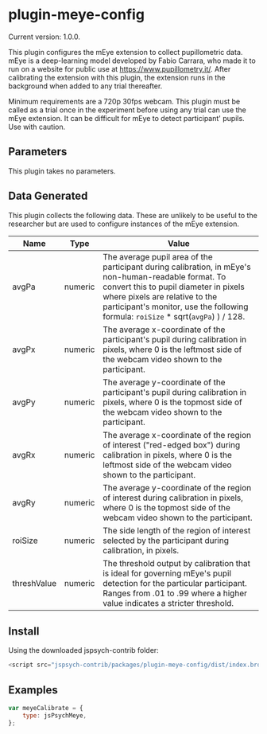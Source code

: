 # plugin-meye-config

Current version: 1.0.0.

This plugin configures the mEye extension to collect pupillometric data. mEye is a deep-learning model developed by Fabio Carrara, who made it to run on a website for public use at https://www.pupillometry.it/. After calibrating the extension with this plugin, the extension runs in the background when added to any trial thereafter. 

Minimum requirements are a 720p 30fps webcam. This plugin must be called as a trial once in the experiment before using any trial can use the mEye extension. It can be difficult for mEye to detect participant' pupils. Use with caution.

## Parameters

This plugin takes no parameters. 

## Data Generated

This plugin collects the following data. These are unlikely to be useful to the researcher but are used to configure instances of the mEye extension.

| Name      | Type    | Value                                    |
| --------- | ------- | ---------------------------------------- |
| avgPa  | numeric  | The average pupil area of the participant during calibration, in mEye's non-human-readable format. To convert this to pupil diameter in pixels where pixels are relative to the participant's monitor, use the following formula: `roiSize` \* sqrt(`avgPa`) ) / 128. |
| avgPx  | numeric | The average x-coordinate of the participant's pupil during calibration in pixels, where 0 is the leftmost side of the webcam video shown to the participant. |
| avgPy	| numeric	| The average y-coordinate of the participant's pupil during calibration in pixels, where 0 is the topmost side of the webcam video shown to the participant. |
| avgRx		| numeric	| The average x-coordinate of the region of interest ("red-edged box") during calibration in pixels, where 0 is the leftmost side of the webcam video shown to the participant. |
| avgRy	| numeric	| The average y-coordinate of the region of interest during calibration in pixels, where 0 is the topmost side of the webcam video shown to the participant. |
| roiSize	| numeric	| The side length of the region of interest selected by the participant during calibration, in pixels. |
| threshValue	| numeric	| The threshold output by calibration that is ideal for governing mEye's pupil detection for the particular participant. Ranges from .01 to .99 where a higher value indicates a stricter threshold. |

## Install

Using the downloaded jspsych-contrib folder:

```js
<script src="jspsych-contrib/packages/plugin-meye-config/dist/index.browser.min.js"></script>
```

## Examples

```javascript
var meyeCalibrate = {
	type: jsPsychMeye,
};
```